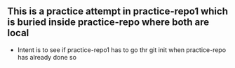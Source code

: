 ## This is a practice attempt in practice-repo1 which is buried inside practice-repo where both are local
* Intent is to see if practice-repo1 has to go thr git init when practice-repo has already done so